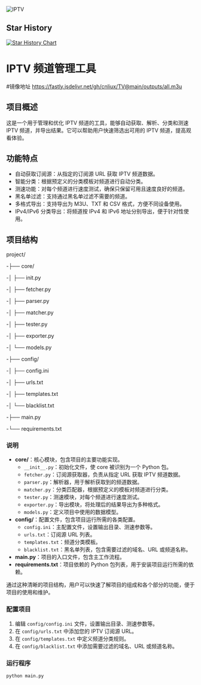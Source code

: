 ![IPTV](https://socialify.git.ci/cnliux/TV/image?description=1&descriptionEditable=IPTV%20%E7%9B%B4%E6%92%AD%E6%BA%90&forks=1&language=1&name=1&owner=1&pattern=Circuit%20Board&stargazers=1&theme=Auto)
## Star History

[![Star History Chart](https://api.star-history.com/svg?repos=cnliux/tv&type=Date)](https://www.star-history.com/#cnliux/tv&Date)
# IPTV 频道管理工具
#镜像地址 https://fastly.jsdelivr.net/gh/cnliux/TV@main/outputs/all.m3u
## 项目概述

这是一个用于管理和优化 IPTV 频道的工具，能够自动获取、解析、分类和测速 IPTV 频道，并导出结果。它可以帮助用户快速筛选出可用的 IPTV 频道，提高观看体验。

## 功能特点

- 自动获取订阅源：从指定的订阅源 URL 获取 IPTV 频道数据。
- 智能分类：根据预定义的分类模板对频道进行自动分类。
- 测速功能：对每个频道进行速度测试，确保只保留可用且速度良好的频道。
- 黑名单过滤：支持通过黑名单过滤不需要的频道。
- 多格式导出：支持导出为 M3U、TXT 和 CSV 格式，方便不同设备使用。
- IPv4/IPv6 分类导出：将频道按 IPv4 和 IPv6 地址分别导出，便于针对性使用。

## 项目结构
project/

-├── core/

-│   ├── init.py

-│   ├── fetcher.py

-│   ├── parser.py

-│   ├── matcher.py

-│   ├── tester.py

-│   ├── exporter.py

-│   └── models.py

-├── config/

-│   ├── config.ini

-│   ├── urls.txt

-│   ├── templates.txt

-│   └── blacklist.txt

-├── main.py

-└── requirements.txt

### 说明

- **core/**：核心模块，包含项目的主要功能实现。
  - `__init__.py`：初始化文件，使 core 被识别为一个 Python 包。
  - `fetcher.py`：订阅源获取器，负责从指定 URL 获取 IPTV 频道数据。
  - `parser.py`：解析器，用于解析获取到的频道数据。
  - `matcher.py`：分类匹配器，根据预定义的模板对频道进行分类。
  - `tester.py`：测速模块，对每个频道进行速度测试。
  - `exporter.py`：导出模块，将处理后的结果导出为多种格式。
  - `models.py`：定义项目中使用的数据模型。
- **config/**：配置文件，包含项目运行所需的各类配置。
  - `config.ini`：主配置文件，设置输出目录、测速参数等。
  - `urls.txt`：订阅源 URL 列表。
  - `templates.txt`：频道分类模板。
  - `blacklist.txt`：黑名单列表，包含需要过滤的域名、URL 或频道名称。
- **main.py**：项目的入口文件，包含主工作流程。
- **requirements.txt**：项目依赖的 Python 包列表，用于安装项目运行所需的依赖。

通过这种清晰的项目结构，用户可以快速了解项目的组成和各个部分的功能，便于项目的使用和维护。

### 配置项目

1. 编辑 `config/config.ini` 文件，设置输出目录、测速参数等。
2. 在 `config/urls.txt` 中添加您的 IPTV 订阅源 URL。
3. 在 `config/templates.txt` 中定义频道分类规则。
4. 在 `config/blacklist.txt` 中添加需要过滤的域名、URL 或频道名称。

### 运行程序

```bash
python main.py


